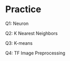 # Practice  
Q1: Neuron                                       
            
Q2: K Nearest Neighbors     
     
Q3: K-means            
     
Q4: TF Image Preprocessing           
 
